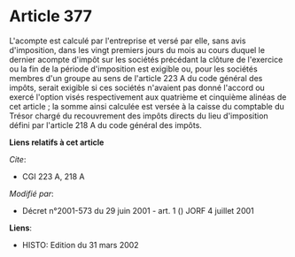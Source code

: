 # Article 377

L'acompte est calculé par l'entreprise et versé par elle, sans avis d'imposition, dans les vingt premiers jours du mois au
cours duquel le dernier acompte d'impôt sur les sociétés précédant la clôture de l'exercice ou la fin de la période
d'imposition est exigible ou, pour les sociétés membres d'un groupe au sens de l'article 223 A du code général des impôts,
serait exigible si ces sociétés n'avaient pas donné l'accord ou exercé l'option visés respectivement aux quatrième et
cinquième alinéas de cet article ; la somme ainsi calculée est versée à la caisse du comptable du Trésor chargé du
recouvrement des impôts directs du lieu d'imposition défini par l'article 218 A du code général des impôts.

**Liens relatifs à cet article**

_Cite_:

  - CGI 223 A, 218 A

_Modifié par_:

  - Décret n°2001-573 du 29 juin 2001 - art. 1 () JORF 4 juillet 2001

**Liens**:

  - HISTO: Edition du 31 mars 2002
